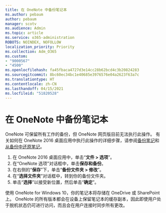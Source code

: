 ```yaml
---
title: 在 OneNote 中备份笔记本
ms.author: pebaum
author: pebaum
manager: scotv
ms.audience: Admin
ms.topic: article
ms.service: o365-administration
ROBOTS: NOINDEX, NOFOLLOW
localization_priority: Priority
ms.collection: Adm_O365
ms.custom:
- "9000567"
- "4500"
ms.openlocfilehash: fa45fbaca4727d3e14cc28b62bcd4c3b20824283
ms.sourcegitcommit: 8bc60ec34bc1e40685e3976576e04a2623f63a7c
ms.translationtype: HT
ms.contentlocale: zh-CN
ms.lasthandoff: 04/15/2021
ms.locfileid: "51820528"
---
```

# <a name="backup-notebooks-in-onenote"></a>在 OneNote 中备份笔记本

OneNote 可保留所有工作的备份，但 OneNote 网页版目前无法执行此操作。 有关如何在 OneNote 2016 桌面应用中执行此操作的详细步骤，请参阅[备份笔记](https://support.office.com/article/back-up-notes-f58b34b0-611d-435e-87fa-7942a1767af4#id0eaabaaa=2016,_2013,_2010)和 [从备份中还原笔记](https://support.microsoft.com/office/5daf9cb0-6769-4998-a5de-f044fdd0d831)。

1. 在 OneNote 2016 桌面应用中，单击“**文件 > 选项**”。
2. 在“OneNote 选项”对话框中，单击**保存和备份**。
3. 在右侧的“**保存**”下，单击“**备份文件夹 > 修改**”。
4. 在“**选择文件夹**”对话框中，转到你的备份文件夹。
5. 单击“**选择**”以接受新位置，然后单击“**确定**”。

使用 OneNote for Windows 10，你的笔记本将存储在 OneDrive 或 SharePoint 上。 OneNote 的所有版本都会在设备上保留笔记本的缓存副本，因此即使用户处于脱机状态仍可进行访问，而且会在用户连接时同步所有更改。
